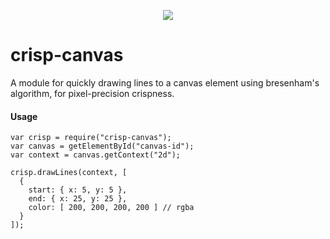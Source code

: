 <p align="center"><img src="https://raw.githubusercontent.com/sch/crisp-canvas/master/example.png"/></p>

# crisp-canvas

A module for quickly drawing lines to a canvas element using bresenham's
algorithm, for pixel-precision crispness.

#### Usage

```
var crisp = require("crisp-canvas");
var canvas = getElementById("canvas-id");
var context = canvas.getContext("2d");

crisp.drawLines(context, [
  {
    start: { x: 5, y: 5 },
    end: { x: 25, y: 25 },
    color: [ 200, 200, 200, 200 ] // rgba
  }
]);
```
